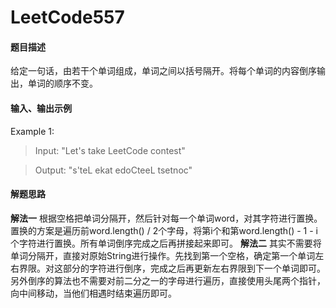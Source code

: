 # LeetCode557
#### 题目描述
给定一句话，由若干个单词组成，单词之间以括号隔开。将每个单词的内容倒序输出，单词的顺序不变。
#### 输入、输出示例
Example 1:
> Input: "Let's take LeetCode contest"

> Output: "s'teL ekat edoCteeL tsetnoc"

#### 解题思路
**解法一**
根据空格把单词分隔开，然后针对每一个单词word，对其字符进行置换。置换的方案是遍历前word.length() / 2个字母，将第i个和第word.length() - 1 - i个字符进行置换。所有单词倒序完成之后再拼接起来即可。
**解法二**
其实不需要将单词分隔开，直接对原始String进行操作。先找到第一个空格，确定第一个单词左右界限。对这部分的字符进行倒序，完成之后再更新左右界限到下一个单词即可。另外倒序的算法也不需要对前二分之一的字母进行遍历，直接使用头尾两个指针，向中间移动，当他们相遇时结束遍历即可。
